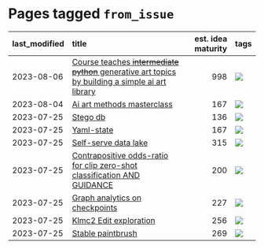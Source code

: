 # Pages tagged `from_issue`

|last_modified|title|est. idea maturity|tags
|:---|:---|---:|:---|
|2023-08-06|[Course teaches ~~intermediate python~~ generative art topics by building a simple ai art library](../Course_teaches_basic_python_by_building_a_simple_ai_art_library.md)|998|[![](https://img.shields.io/badge/tag-from_issue-f14da)](../tags/from_issue.md)|
|2023-08-04|[Ai art methods masterclass](../Ai_art_methods_masterclass.md)|167|[![](https://img.shields.io/badge/tag-from_issue-f14da)](../tags/from_issue.md)|
|2023-07-25|[Stego db](../Stego_db.md)|136|[![](https://img.shields.io/badge/tag-from_issue-f14da)](../tags/from_issue.md)|
|2023-07-25|[Yaml-state](../Yaml-state.md)|167|[![](https://img.shields.io/badge/tag-from_issue-f14da)](../tags/from_issue.md)|
|2023-07-25|[Self-serve data lake](../Self-serve_data_lake.md)|315|[![](https://img.shields.io/badge/tag-from_issue-f14da)](../tags/from_issue.md)|
|2023-07-25|[Contrapositive odds-ratio for clip zero-shot classification AND GUIDANCE](../Contrapositive_odds-ratio_for_clip_zero-shot_classification_AND_GUIDANCE.md)|200|[![](https://img.shields.io/badge/tag-from_issue-f14da)](../tags/from_issue.md)|
|2023-07-25|[Graph analytics on checkpoints](../Graph_analytics_on_checkpoints.md)|227|[![](https://img.shields.io/badge/tag-from_issue-f14da)](../tags/from_issue.md)|
|2023-07-25|[Klmc2 Edit exploration](../Klmc2_Edit_exploration.md)|256|[![](https://img.shields.io/badge/tag-from_issue-f14da)](../tags/from_issue.md)|
|2023-07-25|[Stable paintbrush](../Stable_paintbrush.md)|269|[![](https://img.shields.io/badge/tag-from_issue-f14da)](../tags/from_issue.md)|